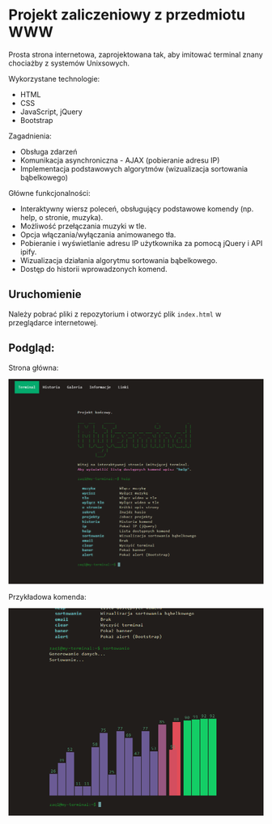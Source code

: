 # Projekt zaliczeniowy z przedmiotu WWW

Prosta strona internetowa, zaprojektowana tak, aby imitować terminal znany chociażby z systemów Unixsowych.

Wykorzystane technologie:
* HTML
* CSS
* JavaScript, jQuery
* Bootstrap

Zagadnienia:
* Obsługa zdarzeń
* Komunikacja asynchroniczna - AJAX (pobieranie adresu IP)
* Implementacja podstawowych algorytmów (wizualizacja sortowania bąbelkowego)

Główne funkcjonalności:
* Interaktywny wiersz poleceń, obsługujący podstawowe komendy (np. help, o stronie, muzyka).
* Możliwość przełączania muzyki w tle.
* Opcja włączania/wyłączania animowanego tła.
* Pobieranie i wyświetlanie adresu IP użytkownika za pomocą jQuery i API ipify.
* Wizualizacja działania algorytmu sortowania bąbelkowego.
* Dostęp do historii wprowadzonych komend.


## Uruchomienie
Należy pobrać pliki z repozytorium i otworzyć plik `index.html` w przeglądarce internetowej.

## Podgląd:

Strona główna:

![Terminal](https://github.com/yaspktor/WWW_Final_Project/blob/main/zasoby/Terminal_menu.png)

Przykładowa komenda:

![Sortowanie](https://github.com/yaspktor/WWW_Final_Project/blob/main/zasoby/sortowanie.png)